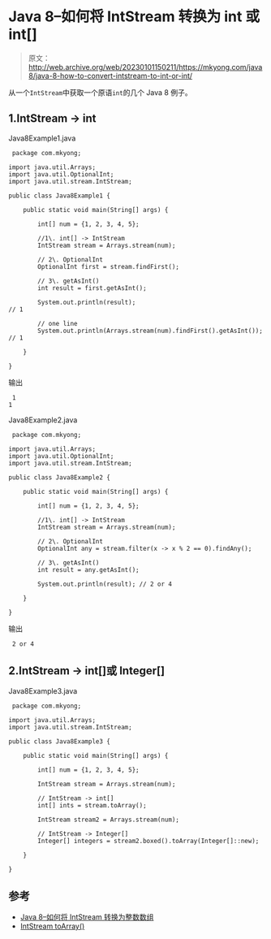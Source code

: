 # Java 8–如何将 IntStream 转换为 int 或 int[]

> 原文：<http://web.archive.org/web/20230101150211/https://mkyong.com/java8/java-8-how-to-convert-intstream-to-int-or-int/>

从一个`IntStream`中获取一个原语`int`的几个 Java 8 例子。

## 1.IntStream -> int

Java8Example1.java

```
 package com.mkyong;

import java.util.Arrays;
import java.util.OptionalInt;
import java.util.stream.IntStream;

public class Java8Example1 {

    public static void main(String[] args) {

        int[] num = {1, 2, 3, 4, 5};

        //1\. int[] -> IntStream
        IntStream stream = Arrays.stream(num);

        // 2\. OptionalInt
        OptionalInt first = stream.findFirst();

        // 3\. getAsInt()
        int result = first.getAsInt();

        System.out.println(result);                                     // 1

        // one line
        System.out.println(Arrays.stream(num).findFirst().getAsInt());  // 1

    }

} 
```

输出

```
 1
1 
```

Java8Example2.java

```
 package com.mkyong;

import java.util.Arrays;
import java.util.OptionalInt;
import java.util.stream.IntStream;

public class Java8Example2 {

    public static void main(String[] args) {

        int[] num = {1, 2, 3, 4, 5};

        //1\. int[] -> IntStream
        IntStream stream = Arrays.stream(num);

        // 2\. OptionalInt
        OptionalInt any = stream.filter(x -> x % 2 == 0).findAny();

        // 3\. getAsInt()
        int result = any.getAsInt();

        System.out.println(result); // 2 or 4

    }

} 
```

输出

```
 2 or 4 
```

## 2.IntStream -> int[]或 Integer[]

Java8Example3.java

```
 package com.mkyong;

import java.util.Arrays;
import java.util.stream.IntStream;

public class Java8Example3 {

    public static void main(String[] args) {

        int[] num = {1, 2, 3, 4, 5};

        IntStream stream = Arrays.stream(num);

        // IntStream -> int[]
        int[] ints = stream.toArray();

        IntStream stream2 = Arrays.stream(num);

        // IntStream -> Integer[]
        Integer[] integers = stream2.boxed().toArray(Integer[]::new);

    }

} 
```

## 参考

*   [Java 8–如何将 IntStream 转换为整数数组](/web/20221127051005/https://mkyong.com/java8/java-8-how-to-convert-intstream-to-integer/)
*   [IntStream toArray()](http://web.archive.org/web/20221127051005/https://docs.oracle.com/javase/8/docs/api/java/util/stream/IntStream.html#toArray--)

<input type="hidden" id="mkyong-current-postId" value="15505">